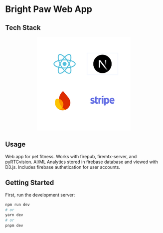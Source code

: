 # Bright Paw Web App

## Tech Stack
<p align="center">
    <img src="assets/brightpaw techstack logo.png" height=300 width=300>
</p>

## Usage
Web app for pet fitness. Works with firepub, firemtx-server, and pyRTCvision. AI/ML Analytics stored in firebase database and viewed with D3.js. Includes firebase authetication for user accounts.


## Getting Started

First, run the development server:

```bash
npm run dev
# or
yarn dev
# or
pnpm dev
```

